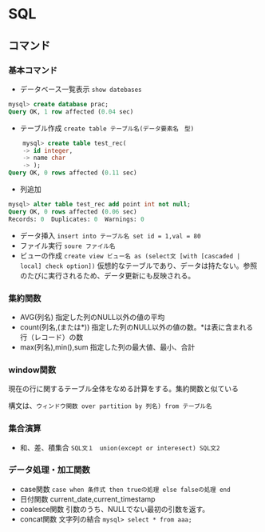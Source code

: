 # SQL
## コマンド
### 基本コマンド
* データベース一覧表示
`show datebases`
```sql
mysql> create database prac;
Query OK, 1 row affected (0.04 sec)
```
* テーブル作成
  `create table テーブル名(データ要素名　型)`
```sql
    mysql> create table test_rec(
    -> id integer,
    -> name char
    -> );
Query OK, 0 rows affected (0.11 sec)
```
* 列追加
```sql
mysql> alter table test_rec add point int not null;
Query OK, 0 rows affected (0.06 sec)
Records: 0  Duplicates: 0  Warnings: 0
```
* データ挿入
`insert into テーブル名 set id = 1,val = 80`
* ファイル実行
`soure ファイル名`
* ビューの作成
`create view ビュー名 as (select文 [with [cascaded | local] check option])`
仮想的なテーブルであり、データは持たない。参照のたびに実行されるため、データ更新にも反映される。
### 集約関数
* AVG(列名)
指定した列のNULL以外の値の平均
* count(列名,(または*))
指定した列のNULL以外の値の数。*は表に含まれる行（レコード）の数
* max(列名),min(),sum
指定した列の最大値、最小、合計

### window関数
現在の行に関するテーブル全体をなめる計算をする。集約関数と似ている  

構文は、`ウィンドウ関数 over partition by 列名) from テーブル名`



### 集合演算
* 和、差、積集合
`SQL文１　union(except or interesect) SQL文2`

### データ処理・加工関数
* case関数
`case when 条件式 then trueの処理 else falseの処理 end`
* 日付関数
current_date,current_timestamp
* coalesce関数
引数のうち、NULLでない最初の引数を返す。
* concat関数
文字列の結合
`mysql> select * from aaa;`

